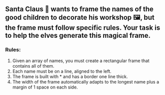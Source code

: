 ## Santa Claus 🎅 wants to frame the names of the good children to decorate his workshop 🖼️, but the frame must follow specific rules. Your task is to help the elves generate this magical frame.

### Rules:

1. Given an array of names, you must create a rectangular frame that contains all of them.
2. Each name must be on a line, aligned to the left.
3. The frame is built with * and has a border one line thick.
4. The width of the frame automatically adapts to the longest name plus a margin of 1 space on each side.



